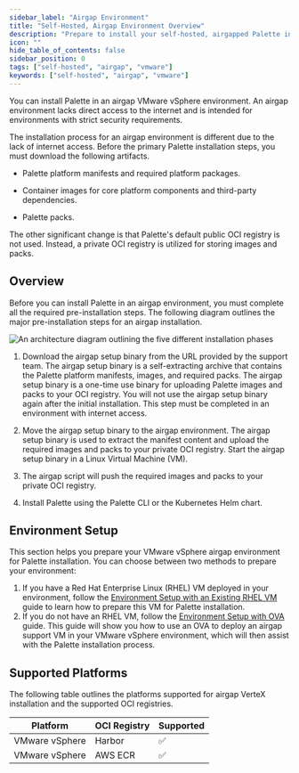 ```yaml
---
sidebar_label: "Airgap Environment"
title: "Self-Hosted, Airgap Environment Overview"
description: "Prepare to install your self-hosted, airgapped Palette instance in VMware vSphere."
icon: ""
hide_table_of_contents: false
sidebar_position: 0
tags: ["self-hosted", "airgap", "vmware"]
keywords: ["self-hosted", "airgap", "vmware"]
---
```


You can install Palette in an airgap VMware vSphere environment. An airgap environment lacks direct access to the
internet and is intended for environments with strict security requirements.

The installation process for an airgap environment is different due to the lack of internet access. Before the primary
Palette installation steps, you must download the following artifacts.

- Palette platform manifests and required platform packages.

- Container images for core platform components and third-party dependencies.

- Palette packs.

The other significant change is that Palette's default public OCI registry is not used. Instead, a private OCI registry
is utilized for storing images and packs.

## Overview

Before you can install Palette in an airgap environment, you must complete all the required pre-installation steps. The
following diagram outlines the major pre-installation steps for an airgap installation.

![An architecture diagram outlining the five different installation phases](/enterprise-version_air-gap-repo_overview-order-diagram.webp)

1. Download the airgap setup binary from the URL provided by the support team. The airgap setup binary is a
   self-extracting archive that contains the Palette platform manifests, images, and required packs. The airgap setup
   binary is a one-time use binary for uploading Palette images and packs to your OCI registry. You will not use the
   airgap setup binary again after the initial installation. This step must be completed in an environment with internet
   access.

2. Move the airgap setup binary to the airgap environment. The airgap setup binary is used to extract the manifest
   content and upload the required images and packs to your private OCI registry. Start the airgap setup binary in a
   Linux Virtual Machine (VM).

3. The airgap script will push the required images and packs to your private OCI registry.

4. Install Palette using the Palette CLI or the Kubernetes Helm chart.

## Environment Setup

This section helps you prepare your VMware vSphere airgap environment for Palette installation. You can choose between
two methods to prepare your environment:

1. If you have a Red Hat Enterprise Linux (RHEL) VM deployed in your environment, follow the
   [Environment Setup with an Existing RHEL VM](./rhel-vm.md) guide to learn how to prepare this VM for Palette
   installation.
2. If you do not have an RHEL VM, follow the [Environment Setup with OVA](./ova.md) guide. This guide will show you how
   to use an OVA to deploy an airgap support VM in your VMware vSphere environment, which will then assist with the
   Palette installation process.

## Supported Platforms

The following table outlines the platforms supported for airgap VerteX installation and the supported OCI registries.

| **Platform**   | **OCI Registry** | **Supported** |
| -------------- | ---------------- | ------------- |
| VMware vSphere | Harbor           | ✅            |
| VMware vSphere | AWS ECR          | ✅            |
